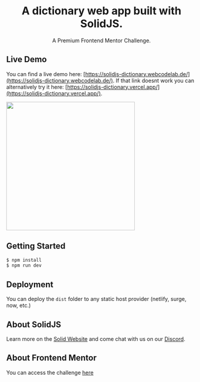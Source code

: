 <br>

<div align="center">
    <h1 align="center">
        A dictionary web app built with SolidJS.
    </h1>
        <p>A Premium Frontend Mentor Challenge.</p>
</div>

## Live Demo
You can find a live demo here: [https://solidjs-dictionary.webcodelab.de/](https://solidjs-dictionary.webcodelab.de/). If that link doesnt work you can alternatively try it here: [https://solidjs-dictionary.vercel.app/](https://solidjs-dictionary.vercel.app/).

<img src="https://bitbucket.org/samuel-braun/solidjs-dictionary/raw/bd1b20793ea0b9861e5b13bc10167a7d9c131f5f/src/assets/demo.jpg" width="340">


## Getting Started

```bash
$ npm install
$ npm run dev
```

## Deployment

You can deploy the `dist` folder to any static host provider (netlify, surge, now, etc.)

## About SolidJS

Learn more on the [Solid Website](https://solidjs.com) and come chat with us on our [Discord](https://discord.com/invite/solidjs).

## About Frontend Mentor
You can access the challenge [here](https://www.frontendmentor.io/challenges/dictionary-web-app-h5wwnyuKFL)

<br>